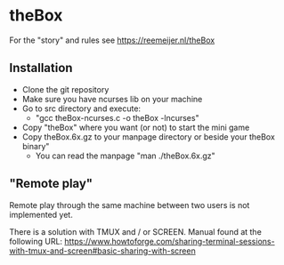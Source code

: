 # theBox

For the "story" and rules see https://reemeijer.nl/theBox

## Installation
 * Clone the git repository
 * Make sure you have ncurses lib on your machine
 * Go to src directory and execute:
     * "gcc theBox-ncurses.c -o theBox -lncurses"
 * Copy "theBox" where you want (or not) to start the mini game
 * Copy theBox.6x.gz to your manpage directory or beside your theBox binary"
     * You can read the manpage "man ./theBox.6x.gz"

## "Remote play"
Remote play through the same machine between two users is not implemented yet.

There is a solution with TMUX and / or SCREEN. Manual found at the following URL: https://www.howtoforge.com/sharing-terminal-sessions-with-tmux-and-screen#basic-sharing-with-screen
